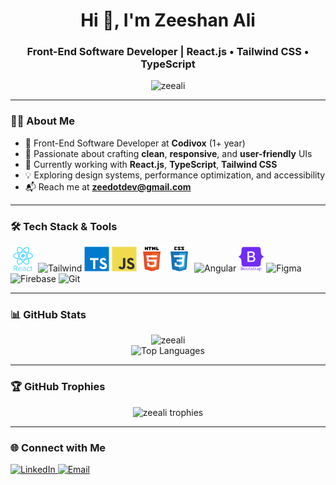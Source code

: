<h1 align="center">Hi 👋, I'm Zeeshan Ali</h1>
<h3 align="center">Front-End Software Developer | React.js • Tailwind CSS • TypeScript</h3>

<p align="center">
  <img src="https://komarev.com/ghpvc/?username=zeeali&label=Profile%20Views&color=0e75b6&style=flat" alt="zeeali" />
</p>

---

### 🧑‍💻 About Me

- 🎯 Front-End Software Developer at **Codivox** (1+ year)
- 🚀 Passionate about crafting **clean**, **responsive**, and **user-friendly** UIs
- 🌱 Currently working with **React.js**, **TypeScript**, **Tailwind CSS**
- 💡 Exploring design systems, performance optimization, and accessibility
- 📬 Reach me at **zeedotdev@gmail.com**

---

### 🛠️ Tech Stack & Tools

<p align="left">
  <img src="https://raw.githubusercontent.com/devicons/devicon/master/icons/react/react-original-wordmark.svg" alt="React" width="40" height="40"/>
  <img src="https://www.vectorlogo.zone/logos/tailwindcss/tailwindcss-icon.svg" alt="Tailwind" width="40" height="40"/>
  <img src="https://raw.githubusercontent.com/devicons/devicon/master/icons/typescript/typescript-original.svg" alt="TypeScript" width="40" height="40"/>
  <img src="https://raw.githubusercontent.com/devicons/devicon/master/icons/javascript/javascript-original.svg" alt="JavaScript" width="40" height="40"/>
  <img src="https://raw.githubusercontent.com/devicons/devicon/master/icons/html5/html5-original-wordmark.svg" alt="HTML5" width="40" height="40"/>
  <img src="https://raw.githubusercontent.com/devicons/devicon/master/icons/css3/css3-original-wordmark.svg" alt="CSS3" width="40" height="40"/>
  <img src="https://angular.io/assets/images/logos/angular/angular.svg" alt="Angular" width="40" height="40"/>
  <img src="https://raw.githubusercontent.com/devicons/devicon/master/icons/bootstrap/bootstrap-plain-wordmark.svg" alt="Bootstrap" width="40" height="40"/>
  <img src="https://www.vectorlogo.zone/logos/figma/figma-icon.svg" alt="Figma" width="40" height="40"/>
  <img src="https://www.vectorlogo.zone/logos/firebase/firebase-icon.svg" alt="Firebase" width="40" height="40"/>
  <img src="https://www.vectorlogo.zone/logos/git-scm/git-scm-icon.svg" alt="Git" width="40" height="40"/>
</p>

---

### 📊 GitHub Stats

<p align="center">
  <img src="https://github-readme-stats.vercel.app/api?username=zeeali&show_icons=true&locale=en&theme=radical" alt="zeeali" />
  <br />
  <img src="https://github-readme-stats.vercel.app/api/top-langs?username=zeeali&show_icons=true&locale=en&layout=compact&theme=radical" alt="Top Languages" />
</p>

---

### 🏆 GitHub Trophies

<p align="center">
  <img src="https://github-profile-trophy.vercel.app/?username=zeeali&theme=radical&no-frame=true&margin-w=10&column=7" alt="zeeali trophies" />
</p>

---

### 🌐 Connect with Me

<p align="left">
  <a href="https://www.linkedin.com/in/zeeshanali" target="_blank">
    <img src="https://raw.githubusercontent.com/rahuldkjain/github-profile-readme-generator/master/src/images/icons/Social/linked-in-alt.svg" alt="LinkedIn" width="30" height="30"/>
  </a>
  <a href="mailto:zeedotdev@gmail.com">
    <img src="https://upload.wikimedia.org/wikipedia/commons/4/4e/Gmail_Icon.png" alt="Email" width="30" height="30"/>
  </a>
</p>
